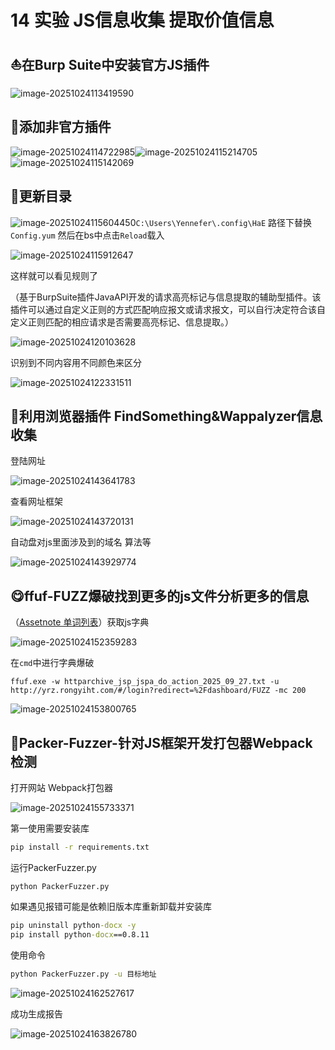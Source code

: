 # 14 实验  JS信息收集 提取价值信息

## :sailboat:在Burp Suite中安装官方JS插件

![image-20251024113419590](images/image-20251024113419590.png)

## :seat:添加非官方插件

![image-20251024114722985](C:\Users\Yennefer\AppData\Roaming\Typora\typora-user-images\image-20251024114722985.png)![image-20251024115214705](images/image-20251024115214705.png)![image-20251024115142069](images/image-20251024115142069.png)

## :rabbit:更新目录

![image-20251024115604450](images/image-20251024115604450.png)```C:\Users\Yennefer\.config\HaE``` 路径下替换 `Config.yum` 然后在bs中点击`Reload`载入

![image-20251024115912647](images/image-20251024115912647.png)

这样就可以看见规则了

（基于BurpSuite插件JavaAPI开发的请求高亮标记与信息提取的辅助型插件。该插件可以通过自定义正则的方式匹配响应报文或请求报文，可以自行决定符合该自定义正则匹配的相应请求是否需要高亮标记、信息提取。）

![image-20251024120103628](images/image-20251024120103628.png)

识别到不同内容用不同颜色来区分

![image-20251024122331511](images/image-20251024122331511.png)

## :squid:利用浏览器插件 FindSomething&Wappalyzer信息收集

登陆网址

![image-20251024143641783](images/image-20251024143641783.png)

查看网址框架

![image-20251024143720131](images/image-20251024143720131.png)

自动盘对js里面涉及到的域名 算法等

![image-20251024143929774](images/image-20251024143929774.png)

## :yum:ffuf-FUZZ爆破找到更多的js文件分析更多的信息

（[Assetnote 单词列表](https://wordlists.assetnote.io/)）获取js字典

![image-20251024152359283](images/image-20251024152359283.png)

在`cmd`中进行字典爆破

```CMD
ffuf.exe -w httparchive_jsp_jspa_do_action_2025_09_27.txt -u http://yrz.rongyiht.com/#/login?redirect=%2Fdashboard/FUZZ -mc 200
```



![image-20251024153800765](images/image-20251024153800765.png)

## :dancers:Packer-Fuzzer-针对JS框架开发打包器Webpack检测

打开网站 Webpack打包器

![image-20251024155733371](images/image-20251024155733371.png)

第一使用需要安装库

```cmd
pip install -r requirements.txt
```

运行PackerFuzzer.py

```
python PackerFuzzer.py
```

如果遇见报错可能是依赖旧版本库重新卸载并安装库

```cmd
pip uninstall python-docx -y
pip install python-docx==0.8.11
```

使用命令

```cmd
python PackerFuzzer.py -u 目标地址
```

![image-20251024162527617](images/image-20251024162527617.png)

成功生成报告

![image-20251024163826780](images/image-20251024163826780.png)